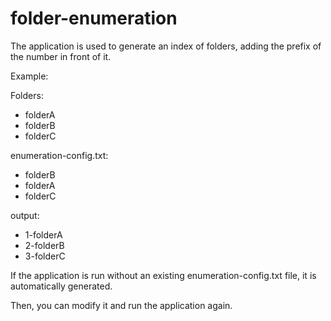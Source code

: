# folder-enumeration
The application is used to generate an index of folders, adding the prefix of the number in front of it.

Example:

Folders:

  * folderA
  * folderB
  * folderC

enumeration-config.txt:

  * folderB
  * folderA
  * folderC

output:
  * 1-folderA
  * 2-folderB
  * 3-folderC

If the application is run without an existing enumeration-config.txt file, it is automatically generated. 

Then, you can modify it and run the application again. 
